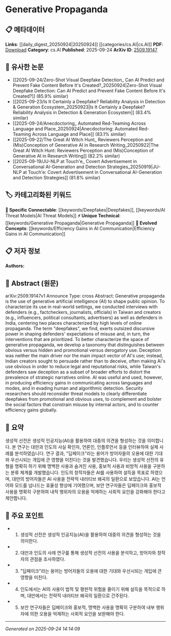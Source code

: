 <!-- KEYWORD_LINKING_METADATA:
{
  "processed_timestamp": "2025-09-24T14:14:09.681134",
  "vocabulary_version": "1.0",
  "selected_keywords": [
    "Generative Propaganda",
    "Deepfakes",
    "Efficiency Gains in AI Communication",
    "AI Threat Models"
  ],
  "rejected_keywords": [],
  "similarity_scores": {
    "Generative Propaganda": 0.9,
    "Deepfakes": 0.8,
    "Efficiency Gains in AI Communication": 0.75,
    "AI Threat Models": 0.7
  },
  "extraction_method": "AI_prompt_based",
  "budget_applied": true,
  "candidates_json": {
    "candidates": [
      {
        "surface": "Generative Propaganda",
        "canonical": "Generative Propaganda",
        "aliases": [
          "AI-driven Propaganda",
          "Automated Propaganda"
        ],
        "category": "unique_technical",
        "rationale": "This term represents a novel application of AI in the context of shaping public opinion, which is central to the paper's theme.",
        "novelty_score": 0.85,
        "connectivity_score": 0.65,
        "specificity_score": 0.88,
        "link_intent_score": 0.9
      },
      {
        "surface": "Deepfakes",
        "canonical": "Deepfakes",
        "aliases": [
          "Synthetic Media",
          "AI-generated Media"
        ],
        "category": "specific_connectable",
        "rationale": "Deepfakes are a well-known application of AI that directly relates to the paper's focus on misuse and intervention strategies.",
        "novelty_score": 0.45,
        "connectivity_score": 0.9,
        "specificity_score": 0.85,
        "link_intent_score": 0.8
      },
      {
        "surface": "Efficiency Gains",
        "canonical": "Efficiency Gains in AI Communication",
        "aliases": [
          "AI Efficiency",
          "Communication Efficiency"
        ],
        "category": "evolved_concepts",
        "rationale": "The concept of efficiency gains in AI communication is significant for understanding the broader impact of AI applications.",
        "novelty_score": 0.7,
        "connectivity_score": 0.6,
        "specificity_score": 0.7,
        "link_intent_score": 0.75
      },
      {
        "surface": "Threat Models",
        "canonical": "AI Threat Models",
        "aliases": [
          "Security Threat Models",
          "Risk Models"
        ],
        "category": "specific_connectable",
        "rationale": "Threat models are crucial for understanding and mitigating the risks associated with AI misuse, as discussed in the paper.",
        "novelty_score": 0.55,
        "connectivity_score": 0.8,
        "specificity_score": 0.75,
        "link_intent_score": 0.7
      }
    ],
    "ban_list_suggestions": [
      "public opinion",
      "interviews",
      "real-world settings"
    ]
  },
  "decisions": [
    {
      "candidate_surface": "Generative Propaganda",
      "resolved_canonical": "Generative Propaganda",
      "decision": "linked",
      "scores": {
        "novelty": 0.85,
        "connectivity": 0.65,
        "specificity": 0.88,
        "link_intent": 0.9
      }
    },
    {
      "candidate_surface": "Deepfakes",
      "resolved_canonical": "Deepfakes",
      "decision": "linked",
      "scores": {
        "novelty": 0.45,
        "connectivity": 0.9,
        "specificity": 0.85,
        "link_intent": 0.8
      }
    },
    {
      "candidate_surface": "Efficiency Gains",
      "resolved_canonical": "Efficiency Gains in AI Communication",
      "decision": "linked",
      "scores": {
        "novelty": 0.7,
        "connectivity": 0.6,
        "specificity": 0.7,
        "link_intent": 0.75
      }
    },
    {
      "candidate_surface": "Threat Models",
      "resolved_canonical": "AI Threat Models",
      "decision": "linked",
      "scores": {
        "novelty": 0.55,
        "connectivity": 0.8,
        "specificity": 0.75,
        "link_intent": 0.7
      }
    }
  ]
}
-->

# Generative Propaganda

## 📋 메타데이터

**Links**: [[daily_digest_20250924|20250924]] [[categories/cs.AI|cs.AI]]
**PDF**: [Download](https://arxiv.org/pdf/2509.19147.pdf)
**Category**: cs.AI
**Published**: 2025-09-24
**ArXiv ID**: [2509.19147](https://arxiv.org/abs/2509.19147)

## 🔗 유사한 논문
- [[2025-09-24/Zero-Shot Visual Deepfake Detection_ Can AI Predict and Prevent Fake Content Before It's Created?_20250924|Zero-Shot Visual Deepfake Detection: Can AI Predict and Prevent Fake Content Before It's Created?]] (85.9% similar)
- [[2025-09-23/Is It Certainly a Deepfake? Reliability Analysis in Detection & Generation Ecosystem_20250923|Is It Certainly a Deepfake? Reliability Analysis in Detection & Generation Ecosystem]] (83.4% similar)
- [[2025-09-24/Anecdoctoring_ Automated Red-Teaming Across Language and Place_20250924|Anecdoctoring: Automated Red-Teaming Across Language and Place]] (83.1% similar)
- [[2025-09-22/The Great AI Witch Hunt_ Reviewers Perception and (Mis)Conception of Generative AI in Research Writing_20250922|The Great AI Witch Hunt: Reviewers Perception and (Mis)Conception of Generative AI in Research Writing]] (82.2% similar)
- [[2025-09-19/JU-NLP at Touch\'e_ Covert Advertisement in Conversational AI-Generation and Detection Strategies_20250919|JU-NLP at Touch\'e: Covert Advertisement in Conversational AI-Generation and Detection Strategies]] (81.8% similar)

## 🏷️ 카테고리화된 키워드
**🔗 Specific Connectable**: [[keywords/Deepfakes|Deepfakes]], [[keywords/AI Threat Models|AI Threat Models]]
**⚡ Unique Technical**: [[keywords/Generative Propaganda|Generative Propaganda]]
**🚀 Evolved Concepts**: [[keywords/Efficiency Gains in AI Communication|Efficiency Gains in AI Communication]]

## 📋 저자 정보

**Authors:** 

## 📄 Abstract (원문)

arXiv:2509.19147v1 Announce Type: cross 
Abstract: Generative propaganda is the use of generative artificial intelligence (AI) to shape public opinion. To characterize its use in real-world settings, we conducted interviews with defenders (e.g., factcheckers, journalists, officials) in Taiwan and creators (e.g., influencers, political consultants, advertisers) as well as defenders in India, centering two places characterized by high levels of online propaganda. The term "deepfakes", we find, exerts outsized discursive power in shaping defenders' expectations of misuse and, in turn, the interventions that are prioritized. To better characterize the space of generative propaganda, we develop a taxonomy that distinguishes between obvious versus hidden and promotional versus derogatory use. Deception was neither the main driver nor the main impact vector of AI's use; instead, Indian creators sought to persuade rather than to deceive, often making AI's use obvious in order to reduce legal and reputational risks, while Taiwan's defenders saw deception as a subset of broader efforts to distort the prevalence of strategic narratives online. AI was useful and used, however, in producing efficiency gains in communicating across languages and modes, and in evading human and algorithmic detection. Security researchers should reconsider threat models to clearly differentiate deepfakes from promotional and obvious uses, to complement and bolster the social factors that constrain misuse by internal actors, and to counter efficiency gains globally.

## 📝 요약

생성적 선전은 생성적 인공지능(AI)을 활용하여 대중의 의견을 형성하는 것을 의미합니다. 본 연구는 대만과 인도의 사실 확인자, 언론인, 인플루언서 등을 인터뷰하여 실제 사례를 분석하였습니다. 연구 결과, "딥페이크"라는 용어가 방어자들의 오용에 대한 기대와 우선시되는 개입에 큰 영향을 미친다는 것을 발견했습니다. 우리는 생성적 선전의 유형을 명확히 하기 위해 명백한 사용과 숨겨진 사용, 홍보적 사용과 비방적 사용을 구분하는 분류 체계를 개발했습니다. 인도의 창작자들은 AI를 사용하여 설득을 목표로 하였으며, 대만의 방어자들은 AI 사용을 전략적 내러티브 왜곡의 일환으로 보았습니다. AI는 언어와 모드를 넘나드는 효율성 향상에 기여했으며, 보안 연구자들은 딥페이크와 홍보적 사용을 명확히 구분하여 내적 행위자의 오용을 억제하는 사회적 요인을 강화해야 한다고 제안합니다.

## 🎯 주요 포인트

- 1. 생성적 선전은 생성적 인공지능(AI)을 활용하여 대중의 의견을 형성하는 것을 의미한다.
- 2. 대만과 인도의 사례 연구를 통해 생성적 선전의 사용을 분석하고, 방어자와 창작자의 관점을 조사하였다.
- 3. "딥페이크"라는 용어는 방어자들의 오용에 대한 기대와 우선시되는 개입에 큰 영향을 미친다.
- 4. 인도에서는 AI의 사용이 법적 및 평판적 위험을 줄이기 위해 설득을 목적으로 하며, 대만에서는 전략적 내러티브 왜곡의 일환으로 간주된다.
- 5. 보안 연구자들은 딥페이크와 홍보적, 명백한 사용을 명확히 구분하여 내부 행위자에 의한 오용을 억제하는 사회적 요인을 보완해야 한다.


---

*Generated on 2025-09-24 14:14:09*